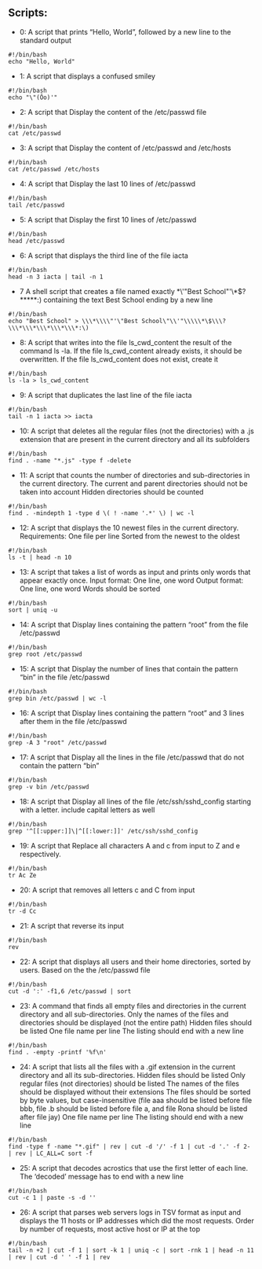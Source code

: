 ## Scripts:

* 0: A script that prints “Hello, World”, followed by a new line to the standard output
```
#!/bin/bash
echo "Hello, World"
```

* 1: A script that displays a confused smiley
```
#!/bin/bash
echo "\"(Ôo)'"
```

* 2: A script that Display the content of the /etc/passwd file
```
#!/bin/bash
cat /etc/passwd
```

* 3: A script that Display the content of /etc/passwd and /etc/hosts
```
#!/bin/bash
cat /etc/passwd /etc/hosts
```

* 4: A script that Display the last 10 lines of /etc/passwd
```
#!/bin/bash
tail /etc/passwd
```

* 5: A script that Display the first 10 lines of /etc/passwd
```
#!/bin/bash
head /etc/passwd
```

* 6: A script that displays the third line of the file iacta
```
#!/bin/bash
head -n 3 iacta | tail -n 1
```

* 7 A shell script that creates a file named exactly \*\\'"Best School"\'\\*$\?\*\*\*\*\*:) containing the text Best School ending by a new line
```
#!/bin/bash
echo "Best School" > \\\*\\\\"'\"Best School\"\\'"\\\\\*\$\\\?\\\*\\\*\\\*\\\*\\\*:\)
```

* 8: A script that writes into the file ls_cwd_content the result of the command ls -la. If the file ls_cwd_content already exists, it should be overwritten. If the file ls_cwd_content does not exist, create it
```
#!/bin/bash
ls -la > ls_cwd_content
```

* 9: A script that duplicates the last line of the file iacta
```
#!/bin/bash
tail -n 1 iacta >> iacta
```

* 10: A script that deletes all the regular files (not the directories) with a .js extension that are present in the current directory and all its subfolders
```
#!/bin/bash
find . -name "*.js" -type f -delete
```

* 11: A script that counts the number of directories and sub-directories in the current directory.
The current and parent directories should not be taken into account
Hidden directories should be counted
```
#!/bin/bash
find . -mindepth 1 -type d \( ! -name '.*' \) | wc -l
```

* 12: A script that displays the 10 newest files in the current directory.
Requirements:
One file per line
Sorted from the newest to the oldest
```
#!/bin/bash
ls -t | head -n 10
```

* 13: A script that takes a list of words as input and prints only words that appear exactly once.
Input format: One line, one word
Output format: One line, one word
Words should be sorted
```
#!/bin/bash
sort | uniq -u
```

* 14: A script that Display lines containing the pattern “root” from the file /etc/passwd
```
#!/bin/bash
grep root /etc/passwd
```

* 15: A script that Display the number of lines that contain the pattern “bin” in the file /etc/passwd
```
#!/bin/bash
grep bin /etc/passwd | wc -l
```
* 16: A script that Display lines containing the pattern “root” and 3 lines after them in the file /etc/passwd
```
#!/bin/bash
grep -A 3 "root" /etc/passwd
```
* 17: A script that Display all the lines in the file /etc/passwd that do not contain the pattern “bin”
```
#!/bin/bash
grep -v bin /etc/passwd
```
* 18: A script that Display all lines of the file /etc/ssh/sshd_config starting with a letter.
include capital letters as well
```
#!/bin/bash
grep '^[[:upper:]]\|^[[:lower:]]' /etc/ssh/sshd_config
```

* 19: A script that Replace all characters A and c from input to Z and e respectively.
```
#!/bin/bash
tr Ac Ze
```

* 20: A script that removes all letters c and C from input
```
#!/bin/bash
tr -d Cc
```

* 21: A script that reverse its input
```
#!/bin/bash
rev
```

* 22: A script that displays all users and their home directories, sorted by users.
Based on the the /etc/passwd file
```
#!/bin/bash
cut -d ':' -f1,6 /etc/passwd | sort
```

* 23: A command that finds all empty files and directories in the current directory and all sub-directories.
Only the names of the files and directories should be displayed (not the entire path)
Hidden files should be listed
One file name per line
The listing should end with a new line
```
#!/bin/bash
find . -empty -printf '%f\n'
```

* 24: A script that lists all the files with a .gif extension in the current directory and all its sub-directories.
Hidden files should be listed
Only regular files (not directories) should be listed
The names of the files should be displayed without their extensions
The files should be sorted by byte values, but case-insensitive (file aaa should be listed before file bbb, file .b should be listed before file a, and file Rona should be listed after file jay)
One file name per line
The listing should end with a new line
```
#!/bin/bash
find -type f -name "*.gif" | rev | cut -d '/' -f 1 | cut -d '.' -f 2- | rev | LC_ALL=C sort -f
```

* 25: A  script that decodes acrostics that use the first letter of each line.
The ‘decoded’ message has to end with a new line
```
#!/bin/bash
cut -c 1 | paste -s -d ''
```

* 26: A script that parses web servers logs in TSV format as input and displays the 11 hosts or IP addresses which did the most requests.
Order by number of requests, most active host or IP at the top
```
#!/bin/bash
tail -n +2 | cut -f 1 | sort -k 1 | uniq -c | sort -rnk 1 | head -n 11 | rev | cut -d ' ' -f 1 | rev
```
